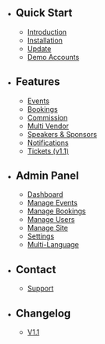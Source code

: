 - ## Quick Start
    - [Introduction](/{{route}}/{{version}}/introduction)
    - [Installation](/{{route}}/{{version}}/installation)
    - [Update](/{{route}}/{{version}}/update)
    - [Demo Accounts](/{{route}}/{{version}}/demo-accounts)

- ## Features
    - [Events](/{{route}}/{{version}}/features/events)
    - [Bookings](/{{route}}/{{version}}/features/bookings)
    - [Commission](/{{route}}/{{version}}/features/commission)
    - [Multi Vendor](/{{route}}/{{version}}/features/multi-vendor)
    - [Speakers & Sponsors](/{{route}}/{{version}}/features/speakers-sponsors)
    - [Notifications](/{{route}}/{{version}}/features/notifications)
    - [Tickets (v1.1)](/{{route}}/{{version}}/features/tickets)
    

- ## Admin Panel
    - [Dashboard](/{{route}}/{{version}}/admin/dashboard)
    - [Manage Events](/{{route}}/{{version}}/admin/manage-events)
    - [Manage Bookings](/{{route}}/{{version}}/admin/manage-bookings)
    - [Manage Users](/{{route}}/{{version}}/admin/manage-users)
    - [Manage Site](/{{route}}/{{version}}/admin/manage-site)
    - [Settings](/{{route}}/{{version}}/admin/settings)
    - [Multi-Language](/{{route}}/{{version}}/admin/multi-language)

- ## Contact
    - [Support](/{{route}}/{{version}}/contact/support)
    
- ## Changelog
    - [V1.1](/{{route}}/{{version}}/changelog/V1.1)
